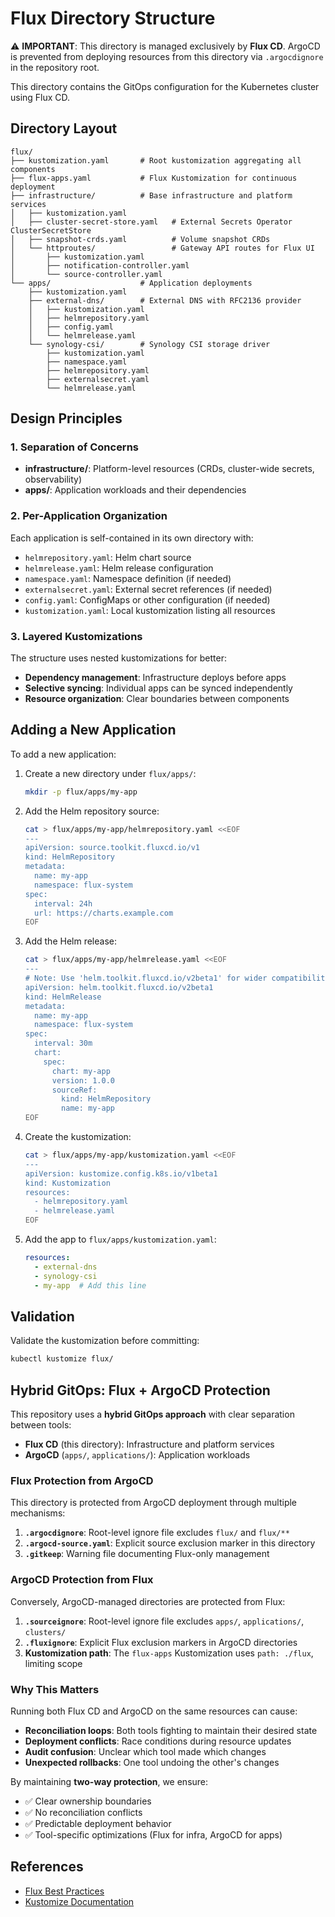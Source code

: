 # Flux Directory Structure

⚠️ **IMPORTANT**: This directory is managed exclusively by **Flux CD**. ArgoCD is prevented from deploying resources from this directory via `.argocdignore` in the repository root.

This directory contains the GitOps configuration for the Kubernetes cluster using Flux CD.

## Directory Layout

```
flux/
├── kustomization.yaml       # Root kustomization aggregating all components
├── flux-apps.yaml           # Flux Kustomization for continuous deployment
├── infrastructure/          # Base infrastructure and platform services
│   ├── kustomization.yaml
│   ├── cluster-secret-store.yaml   # External Secrets Operator ClusterSecretStore
│   ├── snapshot-crds.yaml          # Volume snapshot CRDs
│   └── httproutes/                 # Gateway API routes for Flux UI
│       ├── kustomization.yaml
│       ├── notification-controller.yaml
│       └── source-controller.yaml
└── apps/                    # Application deployments
    ├── kustomization.yaml
    ├── external-dns/        # External DNS with RFC2136 provider
    │   ├── kustomization.yaml
    │   ├── helmrepository.yaml
    │   ├── config.yaml
    │   └── helmrelease.yaml
    └── synology-csi/        # Synology CSI storage driver
        ├── kustomization.yaml
        ├── namespace.yaml
        ├── helmrepository.yaml
        ├── externalsecret.yaml
        └── helmrelease.yaml
```

## Design Principles

### 1. Separation of Concerns
- **infrastructure/**: Platform-level resources (CRDs, cluster-wide secrets, observability)
- **apps/**: Application workloads and their dependencies

### 2. Per-Application Organization
Each application is self-contained in its own directory with:
- `helmrepository.yaml`: Helm chart source
- `helmrelease.yaml`: Helm release configuration
- `namespace.yaml`: Namespace definition (if needed)
- `externalsecret.yaml`: External secret references (if needed)
- `config.yaml`: ConfigMaps or other configuration (if needed)
- `kustomization.yaml`: Local kustomization listing all resources

### 3. Layered Kustomizations
The structure uses nested kustomizations for better:
- **Dependency management**: Infrastructure deploys before apps
- **Selective syncing**: Individual apps can be synced independently
- **Resource organization**: Clear boundaries between components

## Adding a New Application

To add a new application:

1. Create a new directory under `flux/apps/`:
   ```bash
   mkdir -p flux/apps/my-app
   ```

2. Add the Helm repository source:
   ```bash
   cat > flux/apps/my-app/helmrepository.yaml <<EOF
   ---
   apiVersion: source.toolkit.fluxcd.io/v1
   kind: HelmRepository
   metadata:
     name: my-app
     namespace: flux-system
   spec:
     interval: 24h
     url: https://charts.example.com
   EOF
   ```

3. Add the Helm release:
   ```bash
   cat > flux/apps/my-app/helmrelease.yaml <<EOF
   ---
   # Note: Use 'helm.toolkit.fluxcd.io/v2beta1' for wider compatibility. 'v2' requires Flux >= 0.32.
   apiVersion: helm.toolkit.fluxcd.io/v2beta1
   kind: HelmRelease
   metadata:
     name: my-app
     namespace: flux-system
   spec:
     interval: 30m
     chart:
       spec:
         chart: my-app
         version: 1.0.0
         sourceRef:
           kind: HelmRepository
           name: my-app
   EOF
   ```

4. Create the kustomization:
   ```bash
   cat > flux/apps/my-app/kustomization.yaml <<EOF
   ---
   apiVersion: kustomize.config.k8s.io/v1beta1
   kind: Kustomization
   resources:
     - helmrepository.yaml
     - helmrelease.yaml
   EOF
   ```

5. Add the app to `flux/apps/kustomization.yaml`:
   ```yaml
   resources:
     - external-dns
     - synology-csi
     - my-app  # Add this line
   ```

## Validation

Validate the kustomization before committing:

```bash
kubectl kustomize flux/
```

## Hybrid GitOps: Flux + ArgoCD Protection

This repository uses a **hybrid GitOps approach** with clear separation between tools:

- **Flux CD** (this directory): Infrastructure and platform services
- **ArgoCD** (`apps/`, `applications/`): Application workloads

### Flux Protection from ArgoCD

This directory is protected from ArgoCD deployment through multiple mechanisms:

1. **`.argocdignore`**: Root-level ignore file excludes `flux/` and `flux/**`
2. **`.argocd-source.yaml`**: Explicit source exclusion marker in this directory
3. **`.gitkeep`**: Warning file documenting Flux-only management

### ArgoCD Protection from Flux

Conversely, ArgoCD-managed directories are protected from Flux:

1. **`.sourceignore`**: Root-level ignore file excludes `apps/`, `applications/`, `clusters/`
2. **`.fluxignore`**: Explicit Flux exclusion markers in ArgoCD directories
3. **Kustomization path**: The `flux-apps` Kustomization uses `path: ./flux`, limiting scope

### Why This Matters

Running both Flux CD and ArgoCD on the same resources can cause:
- **Reconciliation loops**: Both tools fighting to maintain their desired state
- **Deployment conflicts**: Race conditions during resource updates
- **Audit confusion**: Unclear which tool made which changes
- **Unexpected rollbacks**: One tool undoing the other's changes

By maintaining **two-way protection**, we ensure:
- ✅ Clear ownership boundaries
- ✅ No reconciliation conflicts
- ✅ Predictable deployment behavior
- ✅ Tool-specific optimizations (Flux for infra, ArgoCD for apps)

## References

- [Flux Best Practices](https://fluxcd.io/flux/guides/repository-structure/)
- [Kustomize Documentation](https://kubectl.docs.kubernetes.io/references/kustomize/)
